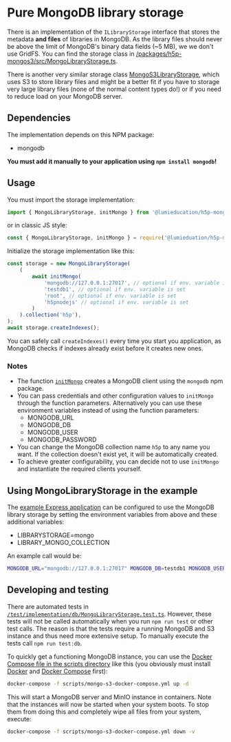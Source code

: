 # Pure MongoDB library storage

There is an implementation of the `ILibraryStorage` interface that stores the
metadata **and files** of libraries in MongoDB. As the library files should
never be above the limit of MongoDB's binary data fields (~5 MB), we we don't
use GridFS. You can find the storage class in
[/packages/h5p-mongos3/src/MongoLibraryStorage.ts](/packages/h5p-mongos3/src/MongoLibraryStorage.ts).

There is another very similar storage class
[MongoS3LibraryStorage](mongo-s3-library-storage.md), which uses S3 to store
library files and might be a better fit if you have to storage very large
library files (none of the normal content types do!) or if you need to reduce
load on your MongoDB server.

## Dependencies

The implementation depends on this NPM package:

* mongodb

**You must add it manually to your application using `npm install mongodb`!**

## Usage

You must import the storage implementation:

```typescript
import { MongoLibraryStorage, initMongo } from '@lumieducation/h5p-mongos3';
```

or in classic JS style:

```javascript
const { MongoLibraryStorage, initMongo } = require('@lumieduation/h5p-mongos3');
```

Initialize the storage implementation like this:

```typescript
const storage = new MongoLibraryStorage(    
    (
        await initMongo(
            'mongodb://127.0.0.1:27017', // optional if env. variable is set
            'testdb1', // optional if env. variable is set
            'root', // optional if env. variable is set
            'h5pnodejs' // optional if env. variable is set
        )
    ).collection('h5p'),    
);
await storage.createIndexes();
```

You can safely call `createIndexes()` every time you start you application, as
MongoDB checks if indexes already exist before it creates new ones.

### Notes

* The function [`initMongo`](/packages/h5p-mongos3/src/initMongo.ts) creates a MongoDB client using the `mongodb` npm package.
* You can pass credentials and other configuration values to `initMongo` through the function parameters. Alternatively you can use these environment variables instead of using the function parameters:
  * MONGODB_URL
  * MONGODB_DB
  * MONGODB_USER
  * MONGODB_PASSWORD
* You can change the MongoDB collection name `h5p` to any name you want. If the collection doesn't exist yet, it will be automatically created.
* To achieve greater configurability, you can decide not to use `initMongo` and instantiate the required clients yourself.

## Using MongoLibraryStorage in the example

The [example Express application](/packages/h5p-main/src/express.ts) can be
configured to use the MongoDB library storage by setting the environment variables
from above and these additional variables:

* LIBRARYSTORAGE=mongo
* LIBRARY_MONGO_COLLECTION

An example call would be:

```bash
MONGODB_URL="mongodb://127.0.0.1:27017" MONGODB_DB=testdb1 MONGODB_USER=root MONGODB_PASSWORD=h5pnodejs LIBRARYSTORAGE=mongo LIBRARY_MONGO_COLLECTION=h5p npm start
```

## Developing and testing

There are automated tests in
[`/test/implementation/db/MongoLibraryStorage.test.ts`](/packages/h5p-mongos3/test/MongoLibraryStorage.test.ts).
However, these tests will not be called automatically when you run `npm run
test` or other test calls. The reason is that the tests require a running
MongoDB and S3 instance and thus need more extensive setup. To manually execute
the tests call `npm run test:db`.

To quickly get a functioning MongoDB instance, you can use the [Docker
Compose file in the scripts directory](/scripts/mongo-s3-docker-compose.yml)
like this (you obviously must install
[Docker](https://docs.docker.com/engine/install/) and [Docker
Compose](https://docs.docker.com/compose/install/) first):

```bash
docker-compose -f scripts/mongo-s3-docker-compose.yml up -d
```

This will start a MongoDB server and MinIO instance in containers. Note that the
instances will now be started when your system boots. To stop them from doing
this and completely wipe all files from your system, execute:

```bash
docker-compose -f scripts/mongo-s3-docker-compose.yml down -v
```
